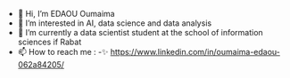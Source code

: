 - 👋 Hi, I’m EDAOU Oumaima
- 👀 I’m interested in AI, data science and data analysis
- 🌱 I’m currently a data scientist student at the school of information sciences if Rabat
- 📫 How to reach me : 
 -✨ https://www.linkedin.com/in/oumaima-edaou-062a84205/ 

<!---
oumaima1220/oumaima1220 is a ✨ special ✨ repository because its `README.md` (this file) appears on your GitHub profile.
You can click the Preview link to take a look at your changes.
--->
